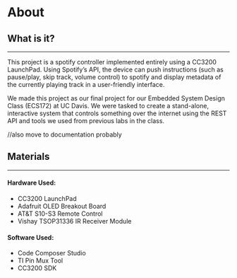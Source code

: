 # About

## What is it?
***
This project is a spotify controller implemented entirely using a CC3200 LaunchPad. Using Spotify’s API, the device can push instructions (such as pause/play, skip track, volume control) to spotify and display metadata of the currently playing track in a user-friendly interface.

We made this project as our final project for our Embedded System Design Class (ECS172) at UC Davis. We were tasked to create a stand-alone, interactive system that controls something over the internet using the REST API and tools we used from previous labs in the class.

//also move to documentation probably
## Materials
***
#### Hardware Used: 
* CC3200 LaunchPad
* Adafruit OLED Breakout Board
* AT&T S10-S3 Remote Control
* Vishay TSOP31336 IR Receiver Module

#### Software Used: 
* Code Composer Studio
* TI Pin Mux Tool
* CC3200 SDK 

